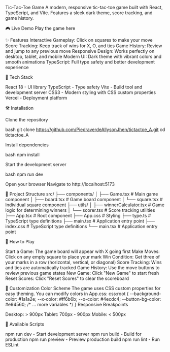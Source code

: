 Tic-Tac-Toe Game
A modern, responsive tic-tac-toe game built with React, TypeScript, and Vite. Features a sleek dark theme, score tracking, and game history.

🎮 Live Demo
Play the game here

✨ Features
Interactive Gameplay: Click on squares to make your move
Score Tracking: Keep track of wins for X, O, and ties
Game History: Review and jump to any previous move
Responsive Design: Works perfectly on desktop, tablet, and mobile
Modern UI: Dark theme with vibrant colors and smooth animations
TypeScript: Full type safety and better development experience

🚀 Tech Stack

React 18 - UI library
TypeScript - Type safety
Vite - Build tool and development server
CSS3 - Modern styling with CSS custom properties
Vercel - Deployment platform

🛠️ Installation

Clone the repository

bash   git clone https://github.com/PiedraverdeAllysonJhen/tictactoe_A.git
   cd tictactoe_A

Install dependencies

bash   npm install

Start the development server

bash   npm run dev

Open your browser
Navigate to http://localhost:5173

📁 Project Structure
src/
├── components/
│   ├── Game.tsx          # Main game component
│   ├── board.tsx         # Game board component
│   └── square.tsx        # Individual square component
├── utils/
│   ├── winnerCalculator.tsx  # Game logic for determining winners
│   └── scorer.tsx            # Score tracking utilities
├── App.tsx               # Root component
├── App.css              # Styling
├── type.ts              # TypeScript type definitions
├── main.tsx             # Application entry point
├── index.css             # TypeScript type definitions
└── main.tsx             # Application entry point

🎯 How to Play

Start a Game: The game board will appear with X going first
Make Moves: Click on any empty square to place your mark
Win Condition: Get three of your marks in a row (horizontal, vertical, or diagonal)
Score Tracking: Wins and ties are automatically tracked
Game History: Use the move buttons to review previous game states
New Game: Click "New Game" to start fresh
Reset Scores: Click "Reset Scores" to clear the scoreboard

🎨 Customization
Color Scheme
The game uses CSS custom properties for easy theming. You can modify colors in App.css:
css:root {
  --background-color: #1a1a2e;
  --x-color: #ff6b6b;
  --o-color: #4ecdc4;
  --button-bg-color: #e94560;
  /* ... more variables */
}
Responsive Breakpoints

Desktop: > 900px
Tablet: 700px - 900px
Mobile: < 500px

🧪 Available Scripts

npm run dev - Start development server
npm run build - Build for production
npm run preview - Preview production build
npm run lint - Run ESLint